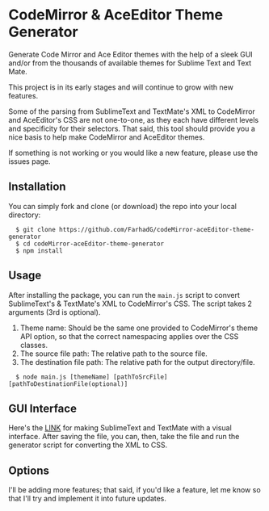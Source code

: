 CodeMirror & AceEditor Theme Generator
====

Generate Code Mirror and Ace Editor themes with the help of a sleek GUI and/or from the thousands of available themes for Sublime Text and Text Mate.

This project is in its early stages and will continue to grow with new features.

Some of the parsing from SublimeText and TextMate's XML to CodeMirror and AceEditor's CSS are not one-to-one, as they each have different levels and specificity for their selectors. That said, this tool should provide you a nice basis to help make CodeMirror and AceEditor themes.

If something is not working or you would like a new feature, please use the issues page.


## Installation

You can simply fork and clone (or download) the repo into your local directory:

```
  $ git clone https://github.com/FarhadG/codeMirror-aceEditor-theme-generator
  $ cd codeMirror-aceEditor-theme-generator
  $ npm install
```


## Usage

After installing the package, you can run the `main.js` script to convert SublimeText's & TextMate's XML to CodeMirror's CSS. The script takes 2 arguments (3rd is optional).

1.  Theme name: Should be the same one provided to CodeMirror's theme API option, so that the correct namespacing applies over the CSS classes.
2.  The source file path: The relative path to the source file.
3.  The destination file path: The relative path for the output directory/file.

```
  $ node main.js [themeName] [pathToSrcFile] [pathToDestinationFile(optional)]
```


## GUI Interface

Here's the <a href="http://tmtheme-editor.herokuapp.com/" target="_blank">LINK</a> for making SublimeText and TextMate with a visual interface. After saving the file, you can, then, take the file and run the generator script for converting the XML to CSS.


## Options

I'll be adding more features; that said, if you'd like a feature, let me know so that I'll try and implement it into future updates.
